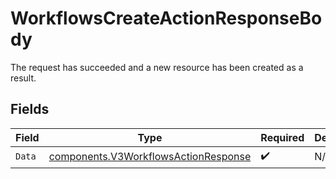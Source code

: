 # WorkflowsCreateActionResponseBody

The request has succeeded and a new resource has been created as a result.


## Fields

| Field                                                                                        | Type                                                                                         | Required                                                                                     | Description                                                                                  |
| -------------------------------------------------------------------------------------------- | -------------------------------------------------------------------------------------------- | -------------------------------------------------------------------------------------------- | -------------------------------------------------------------------------------------------- |
| `Data`                                                                                       | [components.V3WorkflowsActionResponse](../../models/components/v3workflowsactionresponse.md) | :heavy_check_mark:                                                                           | N/A                                                                                          |